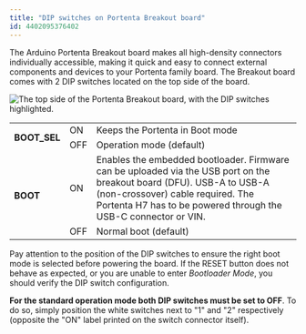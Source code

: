 ```yaml
---
title: "DIP switches on Portenta Breakout board"
id: 4402095376402
---
```


The Arduino Portenta Breakout board makes all high-density connectors individually accessible, making it quick and easy to connect external components and devices to your Portenta family board. The Breakout board comes with 2 DIP switches located on the top side of the board.

![The top side of the Portenta Breakout board, with the DIP switches highlighted.](img/DIP_breakout.png)

<table>
<tbody>
  <tr>
    <td rowspan="2"><b>BOOT_SEL</b></td>
    <td>ON</td>
    <td>Keeps the Portenta in Boot mode</td>
  </tr>
  <tr>
    <td>OFF</td>
    <td>Operation mode (default)</td>
  </tr>
  <tr>
    <td rowspan="2"><b>BOOT</b></td>
    <td>ON</td>
    <td>Enables the embedded bootloader. Firmware can be uploaded via the USB port on the breakout board (DFU). USB-A to USB-A (non-crossover) cable required. The Portenta H7 has to be powered through the USB-C connector or VIN.</td>
  </tr>
  <tr>
    <td>OFF</td>
    <td>Normal boot (default)</td>
  </tr>
</tbody>
</table>

Pay attention to the position of the DIP switches to ensure the right boot mode is selected before powering the board. If the RESET button does not behave as expected, or you are unable to enter _Bootloader Mode_, you should verify the DIP switch configuration.

**For the standard operation mode both DIP switches must be set to OFF**. To do so, simply position the white switches next to "1" and "2" respectively (opposite the "ON" label printed on the switch connector itself).
